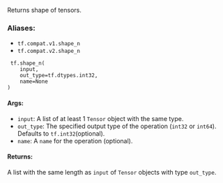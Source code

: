 Returns shape of tensors.
### Aliases:
- `tf.compat.v1.shape_n`
- `tf.compat.v2.shape_n`

```
 tf.shape_n(
    input,
    out_type=tf.dtypes.int32,
    name=None
)
```
#### Args:
- `input`: A list of at least 1 `Tensor` object with the same type.
- `out_type`: The specified output type of the operation (`int32` or `int64`). Defaults to `tf.int32`(optional).
- `name`: A `name` for the operation (optional).
#### Returns:
A list with the same length as `input` of `Tensor` objects with type `out_type`.
